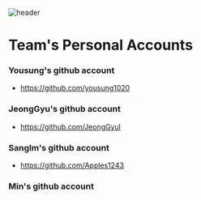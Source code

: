![header](https://capsule-render.vercel.app/api?type=slice&color=gradient&height=200&section=footer&text=Team's%20Personal%20Accounts&fontSize=100)

# Team's Personal Accounts

### Yousung's github account

* https://github.com/yousung1020

### JeongGyu's github account

* https://github.com/JeongGyul

### SangIm's github account

* https://github.com/Apples1243

### Min's github account



